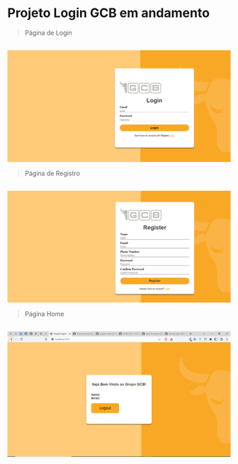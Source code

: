 <h1>Projeto Login GCB em andamento</h1>

> Página de Login
<br>
<img src="./public/assets/login.png" alt="image-login">

> Página de Registro
<br>
<img src="./public/assets/register.png" alt="image-register">

> Página Home
<br>
<img src="./public/assets/home.png" alt="image-home">